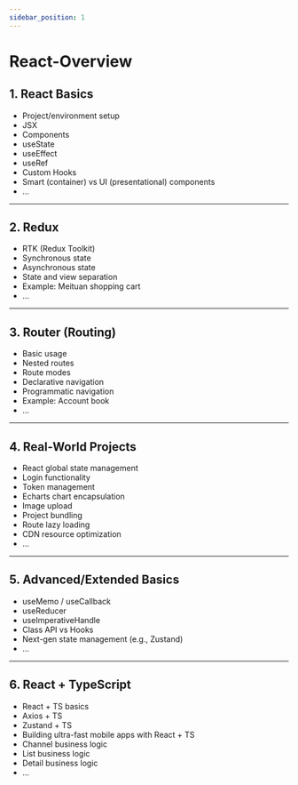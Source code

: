 ```yaml
---
sidebar_position: 1
---
```


# React-Overview

## 1. React Basics

- Project/environment setup
- JSX
- Components
- useState
- useEffect
- useRef
- Custom Hooks
- Smart (container) vs UI (presentational) components
- ...

---

## 2. Redux

- RTK (Redux Toolkit)
- Synchronous state
- Asynchronous state
- State and view separation
- Example: Meituan shopping cart
- ...

---

## 3. Router (Routing)

- Basic usage
- Nested routes
- Route modes
- Declarative navigation
- Programmatic navigation
- Example: Account book
- ...

---

## 4. Real-World Projects

- React global state management
- Login functionality
- Token management
- Echarts chart encapsulation
- Image upload
- Project bundling
- Route lazy loading
- CDN resource optimization
- ...

---

## 5. Advanced/Extended Basics

- useMemo / useCallback
- useReducer
- useImperativeHandle
- Class API vs Hooks
- Next-gen state management (e.g., Zustand)
- ...

---

## 6. React + TypeScript

- React + TS basics
- Axios + TS
- Zustand + TS
- Building ultra-fast mobile apps with React + TS
- Channel business logic
- List business logic
- Detail business logic
- ...
